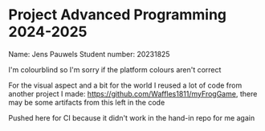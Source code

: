 Project Advanced Programming 2024-2025
=======================================

Name:    Jens Pauwels
Student number: 20231825

I'm colourblind so I'm sorry if the platform colours aren't correct

For the visual aspect and a bit for the world
I reused a lot of code from another project I made: https://github.com/Waffles1811/myFrogGame,
there may be some artifacts from this left in the code

Pushed here for CI because it didn't work in the hand-in repo for me again
